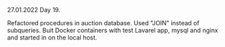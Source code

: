 27.01.2022
Day 19.

Refactored procedures in auction database. Used "JOIN" instead of subqueries.
Buit Docker containers with test Lavarel app, mysql and nginx and started in on the local host.

